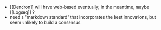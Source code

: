 - [[Dendron]] will have web-based eventually; in the meantime, maybe [[Logseq]] ?
- need a "markdown standard" that incorporates the best innovations, but seem unlikely to build a consensus